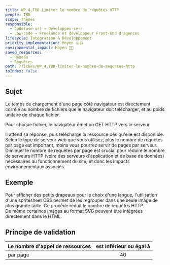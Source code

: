 ```yaml
---
title: WP_4.TBD_Limiter le nombre de requêtes HTTP
people: TBD
scope: Thèmes
responsible:
  - Code(use·ur) → Développeu·se·r
  - Low-code → Freelance et développeur Front-End d'agences
lifecycle: Intégration & Développement
priority_implementation: Moyen 👍👍
environmental_impact: Moyen 🌱🌱
saved_resources:
  - Réseau
  - Requêtes
path: /fiches/WP_4.TBD-limiter-le-nombre-de-requetes-http
toIndex: false
---
```


## Sujet

Le temps de chargement d'une page côté navigateur est directement corrélé au nombre de fichiers que le navigateur doit télécharger, et au poids unitaire de chaque fichier.

Pour chaque fichier, le navigateur émet un GET HTTP vers le serveur.

Il attend sa réponse, puis télécharge la ressource dès qu'elle est disponible. Selon le type de serveur web que vous utilisez, plus le nombre de requêtes par page est important, moins vous pourrez servir de pages par serveur. Diminuer le nombre de requêtes par page est crucial pour réduire le nombre de serveurs HTTP (voire des serveurs d'application et de base de données) nécessaires au fonctionnement du site, et donc les impacts environnementaux associés.

## Exemple

Pour afficher des petits drapeaux pour le choix d'une langue, l'utilisation d'une spritesheet CSS permet de les regrouper dans une seule image de plus grande taille. Ce procédé réduit le nombre de requêtes HTTP.    
De même certaines images au format SVG peuvent être intégrées directement dans le HTML.

## Principe de validation

| Le nombre d'appel de ressources | est inférieur ou égal à |
| ------------------------------- | :---------------------: |
| par page                        |           40            |
